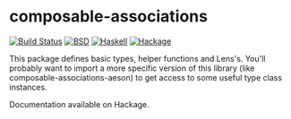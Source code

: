 # composable-associations

[![Build Status](https://travis-ci.org/SamProtas/composable-associations.svg?branch=master)](https://travis-ci.org/SamProtas/composable-associations)
[![BSD](http://b.repl.ca/v1/license-BSD-blue.png)](http://en.wikipedia.org/wiki/BSD_licenses)
[![Haskell](http://b.repl.ca/v1/language-haskell-lightgrey.png)](http://haskell.org)
[![Hackage](https://img.shields.io/hackage/v/composable-associations.svg)](https://hackage.haskell.org/package/composable-associations)


This package defines basic types, helper functions and Lens's. You'll probably want to import a more specific version of
this library (like composable-associations-aeson) to get access to some useful type class instances.

Documentation available on Hackage.

